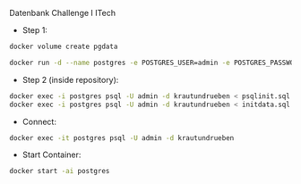 Datenbank Challenge I ITech

- Step 1: 
```bash
docker volume create pgdata

docker run -d --name postgres -e POSTGRES_USER=admin -e POSTGRES_PASSWORD=admin -e POSTGRES_DB=krautundrueben -v pgdata:/var/lib/postgresql/data -p 5432:5432 postgres:17
```
- Step 2 (inside repository): 
```bash
docker exec -i postgres psql -U admin -d krautundrueben < psqlinit.sql
docker exec -i postgres psql -U admin -d krautundrueben < initdata.sql
```
- Connect:
```bash
docker exec -it postgres psql -U admin -d krautundrueben
``` 
- Start Container:
```bash
docker start -ai postgres
```
